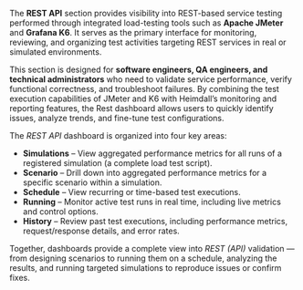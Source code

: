 The **REST API** section provides visibility into REST-based service testing performed through integrated load-testing tools such as **Apache JMeter** and **Grafana K6**. It serves as the primary interface for monitoring, reviewing, and organizing test activities targeting REST services in real or simulated environments.

This section is designed for **software engineers, QA engineers, and technical administrators** who need to validate service performance, verify functional correctness, and troubleshoot failures. By combining the test execution capabilities of JMeter and K6 with Heimdall’s monitoring and reporting features, the Rest dashboard allows users to quickly identify issues, analyze trends, and fine-tune test configurations.

The _REST API_ dashboard is organized into four key areas:

* **Simulations** – View aggregated performance metrics for all runs of a registered simulation (a complete load test script).
* **Scenario** – Drill down into aggregated performance metrics for a specific scenario within a simulation.
* **Schedule** – View recurring or time-based test executions.
* **Running** – Monitor active test runs in real time, including live metrics and control options.
* **History** – Review past test executions, including performance metrics, request/response details, and error rates.

Together, dashboards provide a complete view into _REST (API)_ validation — from designing scenarios to running them on a schedule, analyzing the results, and running targeted simulations to reproduce issues or confirm fixes.
